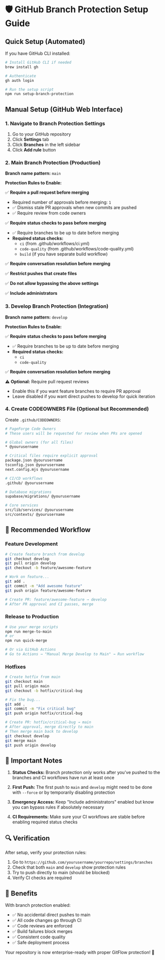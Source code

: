 # 🛡️ GitHub Branch Protection Setup Guide

## Quick Setup (Automated)

If you have GitHub CLI installed:

```bash
# Install GitHub CLI if needed
brew install gh

# Authenticate
gh auth login

# Run the setup script
npm run setup-branch-protection
```

## Manual Setup (GitHub Web Interface)

### 1. Navigate to Branch Protection Settings

1. Go to your GitHub repository
2. Click **Settings** tab
3. Click **Branches** in the left sidebar
4. Click **Add rule** button

### 2. Main Branch Protection (Production)

**Branch name pattern:** `main`

**Protection Rules to Enable:**

✅ **Require a pull request before merging**

- Required number of approvals before merging: `1`
- ✅ Dismiss stale PR approvals when new commits are pushed
- ✅ Require review from code owners

✅ **Require status checks to pass before merging**

- ✅ Require branches to be up to date before merging
- **Required status checks:**
  - `ci` (from .github/workflows/ci.yml)
  - `code-quality` (from .github/workflows/code-quality.yml)
  - `build` (if you have separate build workflow)

✅ **Require conversation resolution before merging**

✅ **Restrict pushes that create files**

✅ **Do not allow bypassing the above settings**

✅ **Include administrators**

### 3. Develop Branch Protection (Integration)

**Branch name pattern:** `develop`

**Protection Rules to Enable:**

✅ **Require status checks to pass before merging**

- ✅ Require branches to be up to date before merging
- **Required status checks:**
  - `ci`
  - `code-quality`

✅ **Require conversation resolution before merging**

⚠️ **Optional:** Require pull request reviews

- Enable this if you want feature branches to require PR approval
- Leave disabled if you want direct pushes to develop for quick iteration

### 4. Create CODEOWNERS File (Optional but Recommended)

Create `.github/CODEOWNERS`:

```bash
# PageForge Code Owners
# These users will be requested for review when PRs are opened

# Global owners (for all files)
* @yourusername

# Critical files require explicit approval
package.json @yourusername
tsconfig.json @yourusername
next.config.mjs @yourusername

# CI/CD workflows
.github/ @yourusername

# Database migrations
supabase/migrations/ @yourusername

# Core services
src/lib/services/ @yourusername
src/contexts/ @yourusername
```

## 🎯 Recommended Workflow

### Feature Development

```bash
# Create feature branch from develop
git checkout develop
git pull origin develop
git checkout -b feature/awesome-feature

# Work on feature...
git add .
git commit -m "Add awesome feature"
git push origin feature/awesome-feature

# Create PR: feature/awesome-feature → develop
# After PR approval and CI passes, merge
```

### Release to Production

```bash
# Use your merge scripts
npm run merge-to-main
# or
npm run quick-merge

# Or via GitHub Actions
# Go to Actions → "Manual Merge Develop to Main" → Run workflow
```

### Hotfixes

```bash
# Create hotfix from main
git checkout main
git pull origin main
git checkout -b hotfix/critical-bug

# Fix the bug...
git add .
git commit -m "Fix critical bug"
git push origin hotfix/critical-bug

# Create PR: hotfix/critical-bug → main
# After approval, merge directly to main
# Then merge main back to develop
git checkout develop
git merge main
git push origin develop
```

## 🚨 Important Notes

1. **Status Checks:** Branch protection only works after you've pushed to the branches and CI
   workflows have run at least once

2. **First Push:** The first push to `main` and `develop` might need to be done with `--force` or by
   temporarily disabling protection

3. **Emergency Access:** Keep "Include administrators" enabled but know you can bypass rules if
   absolutely necessary

4. **CI Requirements:** Make sure your CI workflows are stable before enabling required status
   checks

## 🔍 Verification

After setup, verify your protection rules:

1. Go to `https://github.com/yourusername/yourrepo/settings/branches`
2. Check that both `main` and `develop` show protection rules
3. Try to push directly to main (should be blocked)
4. Verify CI checks are required

## 🎉 Benefits

With branch protection enabled:

- ✅ No accidental direct pushes to main
- ✅ All code changes go through CI
- ✅ Code reviews are enforced
- ✅ Build failures block merges
- ✅ Consistent code quality
- ✅ Safe deployment process

Your repository is now enterprise-ready with proper GitFlow protection! 🚀
